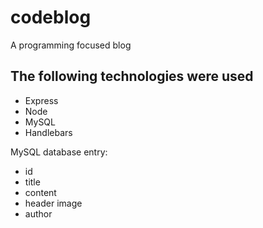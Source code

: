 # codeblog


A programming focused blog

## The following technologies were used
* Express
* Node
* MySQL
* Handlebars

MySQL database entry:
* id
* title
* content
* header image
* author

